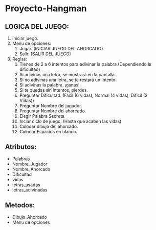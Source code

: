 # **Proyecto-Hangman**
## **LOGICA DEL JUEGO:**
   1. iniciar juego.
   2. Menu de opciones:
      1. Jugar. (INICIAR JUEGO DEL AHORCADO)
      2. Salir. (SALIR DEL JUEGO)
   3. Reglas:
      1. Tienes de 2 a 6 intentos para adivinar la palabra.(Dependiendo la dificultad)
      2. Si adivinas una letra, se mostrará en la pantalla.
      3. Si no adivinas una letra, se te restará un intento.
      4. Si adivinas la palabra, ¡ganas!
      5. Si te quedas sin intentos, pierdes.
      4. Preguntar Dificultad. (Facil (6 vidas), Normal (4 vidas), Dificil (2 Vidas))
      5. Preguntar Nombre del jugador.
      6. Preguntar Nombre del ahorcado.
      7. Elegir Palabra Secreta.
      8. Inciar ciclo de juego:  (Hasta que acaben las vidas)
        1. Colocar dibujo del ahorcado.
        2. Colocar Espacios en blanco.
## **Atributos:**
  - Palabras
  - Nombre_Jugador 
  - Nombre_Ahorcado 
  - Dificultad
  - vidas
  - letras_usadas
  - letras_adivinadas
## **Metodos:**
  - Dibujo_Ahorcado
  - Menu de opciones                                     
